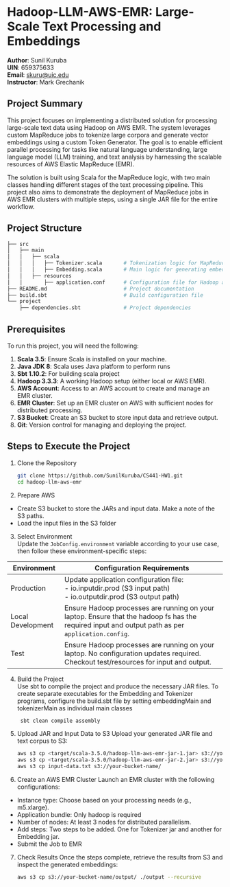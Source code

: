 # Hadoop-LLM-AWS-EMR: Large-Scale Text Processing and Embeddings

**Author**: Sunil Kuruba <br />
**UIN**: 659375633 <br />
**Email**: skuru@uic.edu <br />
**Instructor**: Mark Grechanik

## Project Summary

This project focuses on implementing a distributed solution for processing large-scale text data using Hadoop on AWS EMR. The system leverages custom MapReduce jobs to tokenize large corpora and generate vector embeddings using a custom Token Generator. The goal is to enable efficient parallel processing for tasks like natural language understanding, large language model (LLM) training, and text analysis by harnessing the scalable resources of AWS Elastic MapReduce (EMR).

The solution is built using Scala for the MapReduce logic, with two main classes handling different stages of the text processing pipeline. This project also aims to demonstrate the deployment of MapReduce jobs in AWS EMR clusters with multiple steps, using a single JAR file for the entire workflow.

## Project Structure

```bash
├── src
│   ├── main
│   │   ├── scala
│   │   │   ├── Tokenizer.scala       # Tokenization logic for MapReduce
│   │   │   ├── Embedding.scala       # Main logic for generating embeddings
│   │   ├── resources
│   │       ├── application.conf      # Configuration file for Hadoop and job settings
├── README.md                         # Project documentation
├── build.sbt                         # Build configuration file
└── project
    ├── dependencies.sbt              # Project dependencies
```
## Prerequisites

To run this project, you will need the following:

1. **Scala 3.5**: Ensure Scala is installed on your machine.
2. **Java JDK 8**: Scala uses Java platform to perform runs
3. **Sbt 1.10.2**: For building scala project
2. **Hadoop 3.3.3**: A working Hadoop setup (either local or AWS EMR).
3. **AWS Account**: Access to an AWS account to create and manage an EMR cluster.
4. **EMR Cluster**: Set up an EMR cluster on AWS with sufficient nodes for distributed processing.
5. **S3 Bucket**: Create an S3 bucket to store input data and retrieve output.
6. **Git**: Version control for managing and deploying the project.

## Steps to Execute the Project
1. Clone the Repository
    ```bash
   git clone https://github.com/SunilKuruba/CS441-HW1.git
   cd hadoop-llm-aws-emr
   
2. Prepare AWS
* Create S3 bucket to store the JARs and input data. Make a note of the S3 paths.
* Load the input files in the S3 folder

3. Select Environment </br>
   Update the `JobConfig.environment` variable according to your use case, then follow these environment-specific steps: 

|  Environment | Configuration Requirements                                                                                                                        |
|---|---------------------------------------------------------------------------------------------------------------------------------------------------|
| Production | Update application configuration file: </br> - io.inputdir.prod (S3 input path) </br> - io.outputdir.prod (S3 output path)                        |
|  Local Development | Ensure Hadoop processes are running on your laptop. Ensure that the hadoop fs has the required input and output path as per `application.config`. |
| Test  | Ensure Hadoop processes are running on your laptop. No configuration updates required. Checkout test/resources for input and output.              |

4. Build the Project </br>
    Use sbt to compile the project and produce the necessary JAR files. To create separate executables for the Embedding and Tokenizer programs, configure the build.sbt file by setting embeddingMain and tokenizerMain as individual main classes
   ```bash
    sbt clean compile assembly
5. Upload JAR and Input Data to S3
   Upload your generated JAR file and text corpus to S3:

    ```bash
    aws s3 cp <target/scala-3.5.0/hadoop-llm-aws-emr-jar-1.jar> s3://your-bucket-name/
    aws s3 cp <target/scala-3.5.0/hadoop-llm-aws-emr-jar-2.jar> s3://your-bucket-name/
    aws s3 cp input-data.txt s3://your-bucket-name/
6. Create an AWS EMR Cluster
   Launch an EMR cluster with the following configurations:

* Instance type: Choose based on your processing needs (e.g., m5.xlarge).
* Application bundle: Only hadoop is required
* Number of nodes: At least 3 nodes for distributed parallelism.
* Add steps: Two steps to be added. One for Tokenizer jar and another for Embedding jar.
* Submit the Job to EMR

7. Check Results
   Once the steps complete, retrieve the results from S3 and inspect the generated embeddings:

    ```bash
    aws s3 cp s3://your-bucket-name/output/ ./output --recursive
   ```
   



